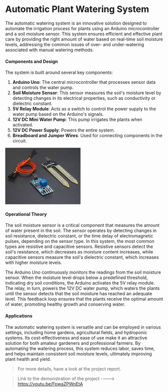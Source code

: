 # Automatic Plant Watering System

The automatic watering system is an innovative solution designed to automate the irrigation process for plants using an Arduino microcontroller and a soil moisture sensor. This system ensures efficient and effective plant care by providing the right amount of water based on real-time soil moisture levels, addressing the common issues of over- and under-watering associated with manual watering methods.

#### Components and Design

The system is built around several key components:
1. **Arduino Uno**: The central microcontroller that processes sensor data and controls the water pump.
2. **Soil Moisture Sensor**: This sensor measures the soil's moisture level by detecting changes in its electrical properties, such as conductivity or dielectric constant.
3. **5V Relay Module**: Acts as a switch to control the power supply to the water pump based on the Arduino's signals.
4. **12V DC Mini Water Pump**: This pump irrigates the plants when activated.
5. **12V DC Power Supply**: Powers the entire system.
6. **Breadboard and Jumper Wires**: Used for connecting components in the circuit.
<img src="soil_moisture_sensor.jpeg">

#### Operational Theory

The soil moisture sensor is a critical component that measures the amount of water present in the soil. The sensor operates by detecting changes in soil resistance, dielectric constant, or the time delay of electromagnetic pulses, depending on the sensor type. In this system, the most common types are resistive and capacitive sensors. Resistive sensors detect the soil's resistance, which decreases as moisture content increases, while capacitive sensors measure the soil's dielectric constant, which increases with higher moisture levels.

The Arduino Uno continuously monitors the readings from the soil moisture sensor. When the moisture level drops below a predefined threshold, indicating dry soil conditions, the Arduino activates the 5V relay module. The relay, in turn, powers the 12V DC water pump, which waters the plants until the sensor detects that the soil moisture has reached an adequate level. This feedback loop ensures that the plants receive the optimal amount of water, promoting healthy growth and conserving water.

#### Applications

The automatic watering system is versatile and can be employed in various settings, including home gardens, agricultural fields, and hydroponic systems. Its cost-effectiveness and ease of use make it an attractive solution for both amateur gardeners and professional farmers. By automating the watering process, this system reduces labor, saves time, and helps maintain consistent soil moisture levels, ultimately improving plant health and yield.

> For more details, have a look at the project report.

> Link to the demonstration of the project ---->  https://youtu.be/FpwaZPWnEtA
